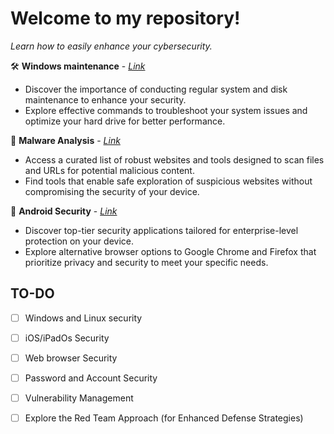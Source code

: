 # Welcome to my repository!
*Learn how to easily enhance your cybersecurity.*

:hammer_and_wrench: **Windows maintenance** - [*Link*](https://github.com/J0r2/holiday-tasks-2.0/blob/main/Maintenance.md)
- Discover the importance of conducting regular system and disk maintenance to enhance your security.
- Explore effective commands to troubleshoot your system issues and optimize your hard drive for better performance.

:mag_right: **Malware Analysis** - [*Link*](https://github.com/J0r2/holiday-tasks-2.0/blob/main/Malware%20Investigation.md)
- Access a curated list of robust websites and tools designed to scan files and URLs for potential malicious content.
- Find tools that enable safe exploration of suspicious websites without compromising the security of your device.

:calling: **Android Security** - [*Link*](https://github.com/J0r2/holiday-tasks-2.0/blob/main/Android%20Security.md)
- Discover top-tier security applications tailored for enterprise-level protection on your device.
- Explore alternative browser options to Google Chrome and Firefox that prioritize privacy and security to meet your specific needs.

## TO-DO

- [ ] Windows and Linux security

- [ ] iOS/iPadOs Security

- [ ] Web browser Security

- [ ] Password and Account Security

- [ ] Vulnerability Management

- [ ] Explore the Red Team Approach (for Enhanced Defense Strategies)
